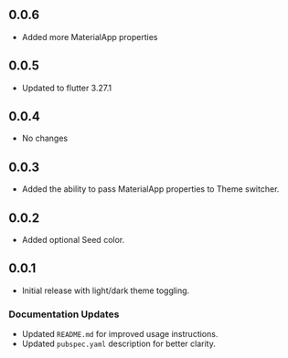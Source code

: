 ## 0.0.6
- Added more MaterialApp properties
## 0.0.5
- Updated to flutter 3.27.1
## 0.0.4
- No changes
## 0.0.3
- Added the ability to pass MaterialApp properties to Theme switcher.
## 0.0.2
- Added optional Seed color.
## 0.0.1
- Initial release with light/dark theme toggling.

### Documentation Updates
- Updated `README.md` for improved usage instructions.
- Updated `pubspec.yaml` description for better clarity.
